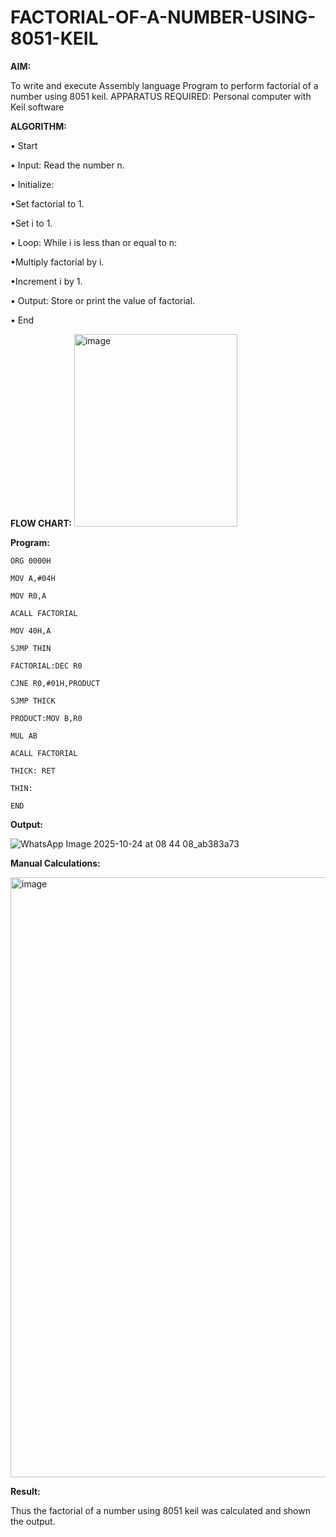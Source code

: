 # FACTORIAL-OF-A-NUMBER-USING-8051-KEIL

**AIM:**

To write and execute Assembly language Program to perform factorial of a number using 8051 keil.
APPARATUS REQUIRED: Personal computer with Keil software

**ALGORITHM:**

• Start  

• Input: Read the number n.  

• Initialize:  

•Set factorial to 1.  

•Set i to 1.  

• Loop: While i is less than or equal to n:  

•Multiply factorial by i.  

•Increment i by 1.  

• Output: Store or print the value of factorial.  

• End

**FLOW CHART:**
<img width="261" height="308" alt="image" src="https://github.com/user-attachments/assets/bffe89f6-3ba9-4294-b817-8b545f680e66" />

**Program:**
```
ORG 0000H   

MOV A,#04H  

MOV R0,A  

ACALL FACTORIAL  

MOV 40H,A  

SJMP THIN  

FACTORIAL:DEC R0  

CJNE R0,#01H,PRODUCT  

SJMP THICK   

PRODUCT:MOV B,R0  

MUL AB  

ACALL FACTORIAL  

THICK: RET  

THIN:  

END
```
**Output:**  

![WhatsApp Image 2025-10-24 at 08 44 08_ab383a73](https://github.com/user-attachments/assets/68426311-f255-4bd5-83c2-760c5b589c6b)

**Manual Calculations:**  

<img width="1280" height="960" alt="image" src="https://github.com/user-attachments/assets/2cf64394-b617-48a3-9773-046b25c81186" />






**Result:**

Thus the factorial of a number using 8051 keil was calculated and shown the output.

